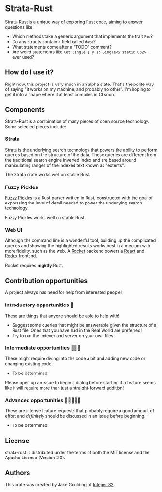 # Strata-Rust

Strata-Rust is a unique way of exploring Rust code, aiming to answer
questions like:

- Which methods take a generic argument that implements the trait `Foo`?
- Do any structs contain a field called `data`?
- What statements come after a "TODO" comment?
- Are weird statements like `let Single { y }: Single<&'static u32>;` ever used?

## How do I use it?

Right now, this project is very much in an alpha state. That's the
polite way of saying "it works on my machine, and probably no
other". I'm hoping to get it into a shape where it at least compiles
in CI soon.

## Components

Strata-Rust is a combination of many pieces of open source
technology. Some selected pieces include:

### Strata

[Strata][] is the underlying search technology that powers the ability
to perform queries based on the structure of the data. These queries
are different from the traditional search engine inverted index and
are based around manipulating ranges of the indexed text known as
"extents".

The Strata crate works well on stable Rust.

[Strata]: https://github.com/shepmaster/strata

### Fuzzy Pickles

[Fuzzy Pickles][] is a Rust parser written in Rust, constructed with
the goal of expressing the level of detail needed to power the
underlying search technology.

Fuzzy Pickles works well on stable Rust.

[Fuzzy Pickles]: https://github.com/shepmaster/fuzzy-pickles

### Web UI

Although the command line is a wonderful tool, building up the
complicated queries and showing the highlighted results works best in
a medium with more fidelity, such as the web. A [Rocket][] backend
powers a [React][] and [Redux][] frontend.

Rocket requires **nightly** Rust.

[Rocket]: https://rocket.rs/
[React]: https://facebook.github.io/react/
[Redux]: http://redux.js.org/

## Contribution opportunities

A project always has need for help from interested people!

### Introductory opportunities 🌟

These are things that anyone should be able to help with!

- Suggest some queries that might be answerable given the structure of
  a Rust file. Ones that you have had in the Real World are preferred!
- Try to run the indexer and server on your own files.

### Intermediate opportunities 🌟🌟🌟

These might require diving into the code a bit and adding new code or
changing existing code.

- To be determined!

Please open up an issue to begin a dialog before starting if a feature
seems like it will require more than just a straight-forward addition!

### Advanced opportunities 🌟🌟🌟🌟🌟

These are intense feature requests that probably require a good amount
of effort and *definitely* should be discussed in an issue before
beginning.

- To be determined!

## License

strata-rust is distributed under the terms of both the MIT license and
the Apache License (Version 2.0).

## Authors

This crate was created by Jake Goulding of [Integer 32][].

[Integer 32]: http://www.integer32.com/
